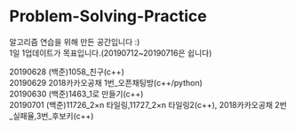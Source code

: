 # Problem-Solving-Practice
알고리즘 연습을 위해 만든 공간입니다 :)<br>
1일 1업데이트가 목표입니다.(20190712~20190716은 쉽니다)

20190628 (백준)1058_친구(c++)<br>
20190629 2018카카오공채 1번_오픈채팅방(c++/python)<br>
20190630 (백준)1463_1로 만들기(c++)<br>
20190701 (백준)11726_2×n 타일링,11727_2×n 타일링2(c++), 2018카카오공채 2번_실패율,3번_후보키(c++)<br>
